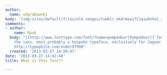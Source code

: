 ```yaml
---
author:
  name: edgrabowski
body: '[img:sites/default/files/old-images/tumblr_mk4rmewj7C1qiw9xho1_r1_1280_5617.png.jpeg]'
comments:
- author:
    name: Ryuk
  body: "[[http://www.losttype.com/font/?name=pompadour|Pompadour]] for numerals.\r\nFor
    the sans, most probably a bespoke typeface, exclusively for Jaguar. Previous discussion:
    http://typophile.com/node/97998"
  created: '2013-03-27 14:59:47'
date: '2013-03-27 14:42:48'
title: What is this font??

---
```

